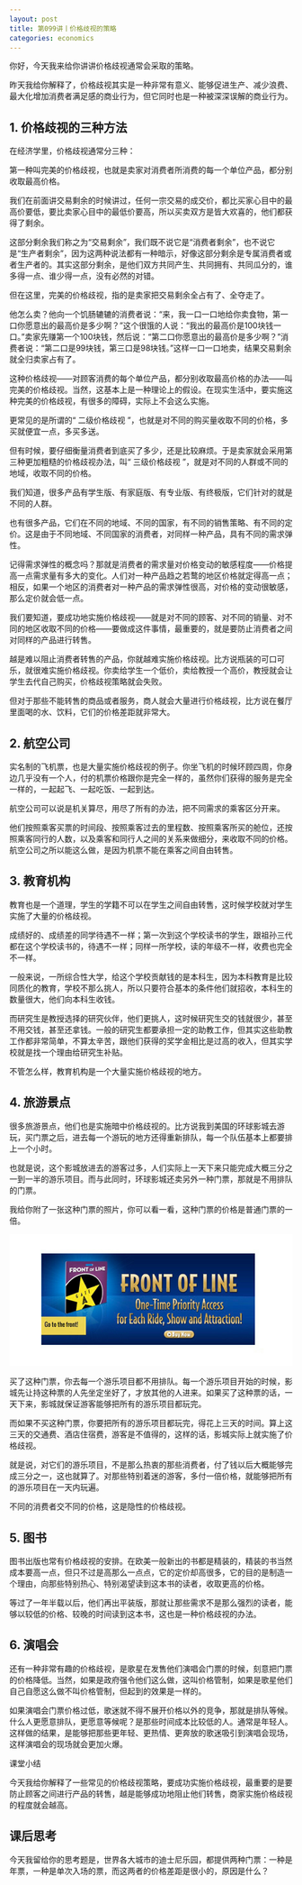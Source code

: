 ```yaml
---
layout: post
title: 第099讲丨价格歧视的策略
categories: economics
---
```


你好，今天我来给你讲讲价格歧视通常会采取的策略。

昨天我给你解释了，价格歧视其实是一种非常有意义、能够促进生产、减少浪费、最大化增加消费者满足感的商业行为，但它同时也是一种被深深误解的商业行为。

## 1. 价格歧视的三种方法

在经济学里，价格歧视通常分三种：

第一种叫完美的价格歧视，也就是卖家对消费者所消费的每一个单位产品，都分别收取最高价格。

我们在前面讲交易剩余的时候讲过，任何一宗交易的成交价，都比买家心目中的最高价要低，要比卖家心目中的最低价要高，所以买卖双方是皆大欢喜的，他们都获得了剩余。

这部分剩余我们称之为“交易剩余”，我们既不说它是“消费者剩余”，也不说它是“生产者剩余”，因为这两种说法都有一种暗示，好像这部分剩余是专属消费者或者生产者的。其实这部分剩余，是他们双方共同产生、共同拥有、共同瓜分的，谁多得一点、谁少得一点，没有必然的对错。

但在这里，完美的价格歧视，指的是卖家把交易剩余全占有了、全夺走了。

他怎么卖？他向一个饥肠辘辘的消费者说：“来，我一口一口地给你卖食物，第一口你愿意出的最高价是多少啊？”这个很饿的人说：“我出的最高价是100块钱一口。”卖家先赚第一个100块钱，然后说：“第二口你愿意出的最高价是多少啊？”消费者说：“第二口是99块钱，第三口是98块钱。”这样一口一口地卖，结果交易剩余就全归卖家占有了。

这种价格歧视——对顾客消费的每个单位产品，都分别收取最高价格的办法——叫完美的价格歧视。当然，这基本上是一种理论上的假设。在现实生活中，要实施这种完美的价格歧视，有很多的障碍，实际上不会这么实施。

更常见的是所谓的“ 二级价格歧视 ”，也就是对不同的购买量收取不同的价格，多买就便宜一点，多买多送。

但有时候，要仔细衡量消费者到底买了多少，还是比较麻烦。于是卖家就会采用第三种更加粗糙的价格歧视办法，叫“ 三级价格歧视 ”，就是对不同的人群或不同的地域，收取不同的价格。

我们知道，很多产品有学生版、有家庭版、有专业版、有终极版，它们针对的就是不同的人群。

也有很多产品，它们在不同的地域、不同的国家，有不同的销售策略、有不同的定价。这是由于不同地域、不同国家的消费者，对同样一种产品，具有不同的需求弹性。

记得需求弹性的概念吗？那就是消费者的需求量对价格变动的敏感程度——价格提高一点需求量有多大的变化。人们对一种产品趋之若鹜的地区价格就定得高一点；相反，如果一个地区的消费者对一种产品的需求弹性很高，对价格的变动很敏感，那么定价就会低一点。

我们要知道，要成功地实施价格歧视——就是对不同的顾客、对不同的销量、对不同的地区收取不同的价格——要做成这件事情，最重要的，就是要防止消费者之间对同样的产品进行转售。

越是难以阻止消费者转售的产品，你就越难实施价格歧视。比方说瓶装的可口可乐，就很难实施价格歧视。你卖给学生一个低价，卖给教授一个高价，教授就会让学生去代自己购买，价格歧视策略就会失败。

但对于那些不能转售的商品或者服务，商人就会大量进行价格歧视，比方说在餐厅里面喝的水、饮料，它们的价格差距就非常大。

## 2. 航空公司

实名制的飞机票，也是大量实施价格歧视的例子。你坐飞机的时候环顾四周，你身边几乎没有一个人，付的机票价格跟你是完全一样的，虽然你们获得的服务是完全一样的，一起起飞、一起吃饭、一起到达。

航空公司可以说是机关算尽，用尽了所有的办法，把不同需求的乘客区分开来。

他们按照乘客买票的时间段、按照乘客过去的里程数、按照乘客所买的舱位，还按照乘客同行的人数，以及乘客和同行人之间的关系来做细分，来收取不同的价格。航空公司之所以能这么做，是因为机票不能在乘客之间自由转售。

## 3. 教育机构

教育也是一个道理，学生的学籍不可以在学生之间自由转售，这时候学校就对学生实施了大量的价格歧视。

成绩好的、成绩差的同学待遇不一样；第一次到这个学校读书的学生，跟祖孙三代都在这个学校读书的，待遇不一样；同样一所学校，读的年级不一样，收费也完全不一样。

一般来说，一所综合性大学，给这个学校贡献钱的是本科生，因为本科教育是比较同质化的教育，学校不那么挑人，所以只要符合基本的条件他们就招收，本科生的数量很大，他们向本科生收钱。

而研究生是教授选择的研究伙伴，他们更挑人，这时候研究生交的钱就很少，甚至不用交钱，甚至还拿钱。一般的研究生都要承担一定的助教工作，但其实这些助教工作都非常简单，不算太辛苦，跟他们获得的奖学金相比是过高的收入，但其实学校就是找一个理由给研究生补贴。

不管怎么样，教育机构是一个大量实施价格歧视的地方。

## 4. 旅游景点

很多旅游景点，他们也是实施暗中价格歧视的。比方说我到美国的环球影城去游玩，买门票之后，进去每一个游玩的地方还得重新排队，每一个队伍基本上都要排上一个小时。

也就是说，这个影城放进去的游客过多，人们实际上一天下来只能完成大概三分之一到一半的游乐项目。而与此同时，环球影城还卖另外一种门票，那就是不用排队的门票。

我给你附了一张这种门票的照片，你可以看一看，这种门票的价格是普通门票的一倍。

![](/assets/economics/images/2017/08/09/a.png)

买了这种门票，你去每一个游乐项目都不用排队。每一个游乐项目开始的时候，影城先让持这种票的人先坐定坐好了，才放其他的人进来。如果买了这种票的话，一天下来，影城就保证游客能够把所有的游乐项目都玩完。

而如果不买这种门票，你要把所有的游乐项目都玩完，得花上三天的时间。算上这三天的交通费、酒店住宿费，游客是不值得的，这样的话，影城实际上就实施了价格歧视。

就是说，对它们的游乐项目，不是那么热衷的那些消费者，付了钱以后大概能够完成三分之一，这也就算了。对那些特别着迷的游客，多付一倍价格，就能够把所有的游乐项目在一天内玩遍。

不同的消费者交不同的价格，这是隐性的价格歧视。

## 5. 图书

图书出版也常有价格歧视的安排。在欧美一般新出的书都是精装的，精装的书当然成本要高一点，但只不过是高那么一点点，它的定价却高很多，它的目的是制造一个理由，向那些特别热心、特别渴望读到这本书的读者，收取更高的价格。

等过了一年半载以后，他们再出平装版，那就让那些需求不是那么强烈的读者，能够以较低的价格、较晚的时间读到这本书，这也是一种价格歧视的办法。

## 6. 演唱会

还有一种非常有趣的价格歧视，是歌星在发售他们演唱会门票的时候，刻意把门票的价格降低。当然，如果是政府强令他们这么做，这叫价格管制，如果是歌星他们自己自愿这么做不叫价格管制，但起到的效果是一样的。

如果演唱会门票价格过低，歌迷就不得不展开价格以外的竞争，那就是排队等候。什么人更愿意排队，更愿意等候呢？是那些时间成本比较低的人。通常是年轻人。这样做的结果，是能够把那些更年轻、更热情、更奔放的歌迷吸引到演唱会现场，这样演唱会的现场就会更加火爆。

课堂小结

今天我给你解释了一些常见的价格歧视策略，要成功实施价格歧视，最重要的是要防止顾客之间进行产品的转售，越是能够成功地阻止他们转售，商家实施价格歧视的程度就会越高。

## 课后思考

今天我留给你的思考题是，世界各大城市的迪士尼乐园，都提供两种门票：一种是年票，一种是单次入场的票，而这两者的价格差距是很小的，原因是什么？